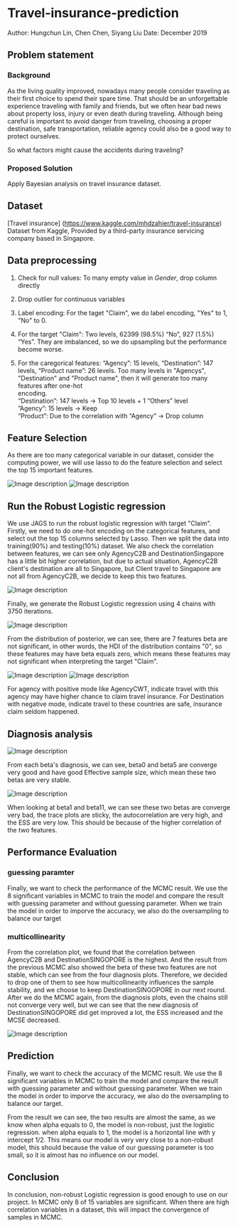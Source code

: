 # Travel-insurance-prediction

Author: Hungchun Lin, Chen Chen, Siyang Liu
Date: December 2019

## Problem statement
### Background
As the living quality improved, nowadays many people consider traveling as their first choice
to spend their spare time. That should be an unforgettable experience traveling with family
and friends, but we often hear bad news about property loss, injury or even death during
traveling. Although being careful is important to avoid danger from traveling, choosing a
proper destination, safe transportation, reliable agency could also be a good way to
protect ourselves.

So what factors might cause the accidents during traveling?

### Proposed Solution
Apply Bayesian analysis on travel insurance dataset.  

## Dataset
[Travel insurance]
(https://www.kaggle.com/mhdzahier/travel-insurance) 
Dataset from Kaggle, Provided by a third-party insurance servicing company based in Singapore.

## Data preprocessing
1. Check for null values: To many empty value in *Gender*, drop column directly

2. Drop outlier for continuous variables

3. Label encoding: For the taget "Claim", we do label encoding, "Yes" to 1, "No" to 0.

4. For the target "Claim": Two levels, 62399 (98.5%) “No”, 927 (1.5%) “Yes”. They are imbalanced, so we do upsampling but the performance become worse.  

5. For the caregorical features: “Agency”: 15 levels, “Destination”: 147 levels, “Product name”: 26 levels.
  Too many levels in "Agencys", "Destination" and "Product name", then it will generate too many features after one-hot  
  encoding.  
  “Destination”: 147 levels → Top 10 levels + 1 “Others” level  
  ”Agency”: 15 levels → Keep  
  “Product”: Due to the correlation with “Agency” → Drop column  

## Feature Selection
As there are too many categorical variable in our dataset, consider the computing power, we will use lasso to do the feature selection and select the top 15 important features.

![Image description](featureselection-1)
![Image description](featureselection-2)


## Run the Robust Logistic regression
We use JAGS to run the robust logistic regression with target "Claim". Firstly, we need to do one-hot encoding on the categorical features, and select out the top 15 columns selected by Lasso. Then we split the data into training(90%) and testing(10%) dataset. We also check the correlation between features, we can see only AgencyC2B and DestinationSingapore has a little bit higher correlation, but due to actual situation, AgencyC2B client's destination are all to Singapore, but Client travel to Singapore are not all from AgencyC2B, we decide to keep this two features.

![Image description](correlationplot)

Finally, we generate the Robust Logistic regression using 4 chains with 3750 iterations.

![Image description](guessingmode)

From the distribution of posterior, we can see, there are 7 features beta are not significant, in other words, the HDI of the distribution contains "0", so these features may have beta equals zero, which means these features may not significant when interpreting the target "Claim". 

![Image description](mcmc-1)
![Image description](mcmc-2)

For agency with positive mode like AgencyCWT, indicate travel with this agency may have higher chance to claim travel insurance. For Destination with negative mode, indicate travel to these countries are safe, insurance claim seldom happened.

## Diagnosis analysis

![Image description](diagnosis-1)

From each beta's diagnosis, we can see, beta0 and beta5 are converge very good and have good Effective sample size, which mean these two betas are very stable. 

![Image description](diagnosis-2)

When looking at beta1 and beta11, we can see these two betas are converge very bad, the trace plots are sticky, the autocorrelation are very high, and the ESS are very low. This should be because of the higher correlation of the two features.

## Performance Evaluation
### guessing paramter
Finally, we want to check the performance of the MCMC result. We use the 8 significant variables in MCMC to train the model and compare the result with guessing parameter and without guessing parameter. When we train the model in order to imporve the accuracy, we also do the oversampling to balance our target

### multicollinearity
From the correlation plot, we found that the correlation between AgencyC2B and DestinationSINGOPORE is the highest. And the result from the previous MCMC also showed the beta of these two features are not stable, which can see from the four diagnosis plots. Therefore, we decided to drop one of them to see how multicollinearity influences the sample stability, and we choose to keep DestinationSINGOPORE in our next round. After we do the MCMC again, from the diagnosis plots, even the chains still not converge very well, but we can see that the new diagnosis of DestinationSINGOPORE did get improved a lot, the ESS increased and the MCSE decreased. 

![Image description](diagnosis-3)

## Prediction
Finally, we want to check the accuracy of the MCMC result. We use the 8 significant variables in MCMC to train the model and compare the result with guessing parameter and without guessing parameter. When we train the model in order to imporve the accuracy, we also do the oversampling to balance our target. 

From the result we can see, the two results are almost the same, as we know when alpha equals to 0, the model is non-robust, just the logistic regression. when alpha equals to 1, the model is a horizontal line with y intercept 1/2. This means our model is very very close to a non-robust model, this should because the value of our guessing parameter is too small, so it is almost has no influence on our model. 

## Conclusion
In conclusion, non-robust Logistic regression is good enough to use on our project. In MCMC only 8 of 15 variables are significant. When there are high correlation variables in a dataset, this will impact the convergence of samples in MCMC.

